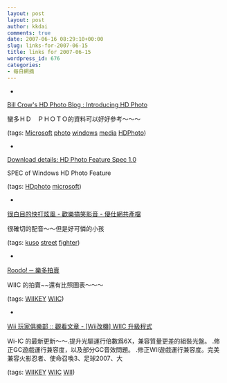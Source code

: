```yaml
---
layout: post
layout: post
author: kkdai
comments: true
date: 2007-06-16 08:29:10+00:00
slug: links-for-2007-06-15
title: links for 2007-06-15
wordpress_id: 676
categories:
- 每日網摘
---
```



	
  * 
		

[Bill Crow's HD Photo Blog : Introducing HD Photo](http://blogs.msdn.com/billcrow/archive/2006/11/17/introducing-hd-photo.aspx)


		

蠻多ＨＤ　ＰＨＯＴＯ的資料可以好好參考～～～


		

(tags: [Microsoft](http://del.icio.us/kkdai/Microsoft) [photo](http://del.icio.us/kkdai/photo) [windows](http://del.icio.us/kkdai/windows) [media](http://del.icio.us/kkdai/media) [HDPhoto](http://del.icio.us/kkdai/HDPhoto))


	

	
  * 
		

[Download details: HD Photo Feature Spec 1.0](http://www.microsoft.com/downloads/details.aspx?FamilyID=6fe1ebac-c7b3-4768-90bc-13d330d5ec02&DisplayLang=en)


		

SPEC of Windows  HD Photo Feature


		

(tags: [HDphoto](http://del.icio.us/kkdai/HDphoto) [microsoft](http://del.icio.us/kkdai/microsoft))


	

	
  * 
		

[很白目的快打炫風 - 歡樂搞笑影音 - 優仕網共產檔](http://share.youthwant.com.tw/sh.php?do=D&id=13036046)


		

很確切的配音～～但是好可憐的小孩


		

(tags: [kuso](http://del.icio.us/kkdai/kuso) [street](http://del.icio.us/kkdai/street) [fighter](http://del.icio.us/kkdai/fighter))


	

	
  * 
		

[Roodo! ─ 樂多拍賣](http://auction.roodo.com/item/all/2800569)


		

WIIC 的拍賣~~還有比照圖表～～～


		

(tags: [WIIKEY](http://del.icio.us/kkdai/WIIKEY) [WIIC](http://del.icio.us/kkdai/WIIC))


	

	
  * 
		

[Wii 玩家俱樂部 :: 觀看文章 - [Wii改機] WIIC 升級程式](http://www.wii.club.tw/phpbb/viewtopic.php?t=1311)


		

Wi-IC 的最新更新～～.提升光驅運行倍數爲6X，兼容質量更差的組裝光盤。 .修正GC遊戲運行兼容度，以及部分GC音效問題。 .修正WII遊戲運行兼容度。完美兼容火影忍者、使命召喚3、足球2007、大


		

(tags: [WIIKEY](http://del.icio.us/kkdai/WIIKEY) [WIIC](http://del.icio.us/kkdai/WIIC) [WII](http://del.icio.us/kkdai/WII))


	


